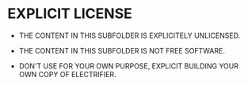 # EXPLICIT LICENSE

- THE CONTENT IN THIS SUBFOLDER IS EXPLICITELY UNLICENSED.

- THE CONTENT IN THIS SUBFOLDER IS NOT FREE SOFTWARE.

- DON'T USE FOR YOUR OWN PURPOSE, EXPLICIT BUILDING YOUR OWN COPY OF ELECTRIFIER.


